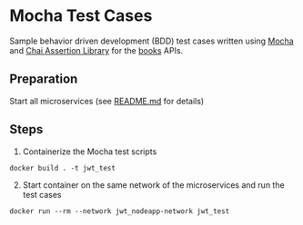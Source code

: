 # Mocha Test Cases
Sample behavior driven development (BDD) test cases written using [Mocha](https://mochajs.org) and [Chai Assertion Library](https://www.chaijs.com) for the [books](../books/books_mongodb.js) APIs.

## Preparation

Start all microservices (see [README.md](../README.md) for details)

## Steps

1. Containerize the Mocha test scripts
```
docker build . -t jwt_test
```
2. Start container on the same network of the microservices and run the test cases 
```
docker run --rm --network jwt_nodeapp-network jwt_test
```